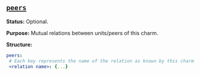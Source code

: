 <a href="#heading--peers"><h2 id="heading--peers">`peers`</h2></a>

**Status:** Optional.

**Purpose:** Mutual relations between units/peers of this charm.

**Structure:**

```yaml
peers:
 # Each key represents the name of the relation as known by this charm
 <relation name>: {...}
```
